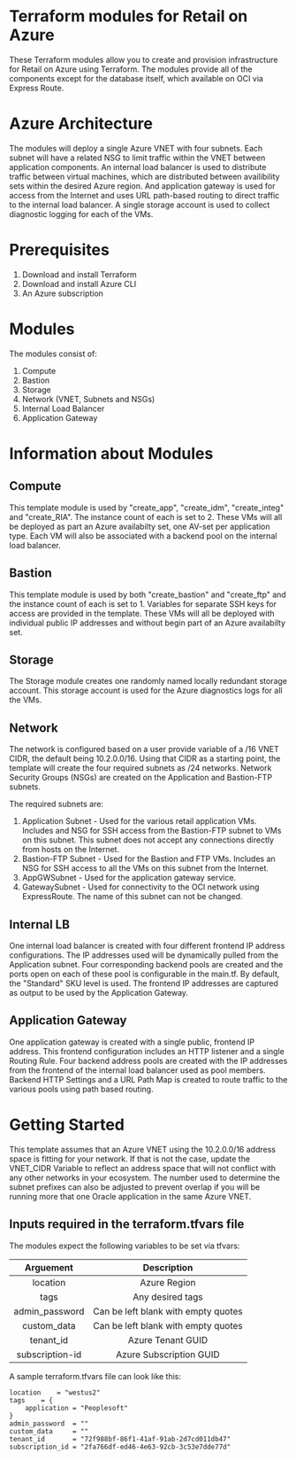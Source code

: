 # Terraform modules for Retail on Azure
These Terraform modules allow you to create and provision infrastructure for Retail on Azure using Terraform. The modules provide all of the components except for the database itself, which available on OCI via Express Route. 

# Azure Architecture 
The modules will deploy a single Azure VNET with four subnets. Each subnet will have a related NSG to limit traffic within the VNET between application components. An internal load balancer is used to distribute traffic between virtual machines, which are distributed between availibility sets within the desired Azure region.  And application gateway is used for access from the Internet and uses URL path-based routing to direct traffic to the internal load balancer.  A single storage account is used to collect diagnostic logging for each of the VMs.

# Prerequisites

1. Download and install Terraform
2. Download and install Azure CLI
3. An Azure subscription

# Modules
The modules consist of:

1. Compute
2. Bastion 
3. Storage
4. Network (VNET, Subnets and NSGs)
5. Internal Load Balancer 
6. Application Gateway

# Information about Modules

## Compute 
This template module is used by "create_app", "create_idm", "create_integ" and "create_RIA". The instance count of each is set to 2.  These VMs will all be deployed as part an Azure availabilty set, one AV-set per application type. Each VM will also be associated with a backend pool on the internal load balancer.

## Bastion
This template module is used by both "create_bastion" and "create_ftp" and the instance count of each is set to 1. Variables for separate SSH keys for access are provided in the template. These VMs will all be deployed with individual public IP addresses and without begin part of an Azure availabilty set.

## Storage
The Storage module creates one randomly named locally redundant storage account. This storage account is used for the Azure diagnostics logs for all the VMs. 

## Network
The network is configured based on a user provide variable of a /16 VNET CIDR, the default being 10.2.0.0/16. Using that CIDR as a starting point, the template will create the four required subnets as /24 networks. Network Security Groups (NSGs) are created on the Application and Bastion-FTP subnets. 

The required subnets are:

1. Application Subnet - Used for the various retail application VMs. Includes and NSG for SSH access from the Bastion-FTP subnet to VMs on this subnet. This subnet does not accept any connections directly from hosts on the Internet.
2. Bastion-FTP Subnet - Used for the Bastion and FTP VMs. Includes an NSG for SSH access to all the VMs on this subnet from the Internet.
3. AppGWSubnet -  Used for the application gateway service.
4. GatewaySubnet - Used for connectivity to the OCI network using ExpressRoute. The name of this subnet can not be changed.

## Internal LB
One internal load balancer is created with four different frontend IP address configurations. The IP addresses used will be dynamically pulled from the Application subnet. Four corresponding backend pools are created and the ports open on each of these pool is configurable in the main.tf.  By default, the "Standard" SKU level is used. The frontend IP addresses are captured as output to be used by the Application Gateway. 

## Application Gateway
One application gateway is created with a single public, frontend IP address.  This frontend configuration includes an HTTP listener and a single Routing Rule. Four backend address pools are created with the IP addresses from the frontend of the internal load balancer used as pool members. Backend HTTP Settings and a URL Path Map is created to route traffic to the various pools using path based routing. 

# Getting Started

This template assumes that an Azure VNET using the 10.2.0.0/16 address space is fitting for your network. If that is not the case, update the VNET_CIDR Variable to reflect an address space that will not conflict with any other networks in your ecosystem. The number used to determine the subnet prefixes can also be adjusted to prevent overlap if you will be running more that one Oracle application in the same Azure VNET. 


## Inputs required in the terraform.tfvars file
The modules expect the following variables to be set via tfvars:

| Arguement      | Description   | 
| :------------: | :----------: | 
| location | Azure Region  | 
| tags | Any desired tags |
| admin_password | Can be left blank with empty quotes |
| custom_data | Can be left blank with empty quotes |
| tenant_id | Azure Tenant GUID |
| subscription-id | Azure Subscription GUID |

A sample terraform.tfvars file can look like this:

```
location    = "westus2"
tags    = {
    application = "Peoplesoft"
}
admin_password  = ""
custom_data     = ""
tenant_id       = "72f988bf-86f1-41af-91ab-2d7cd011db47"
subscription_id = "2fa766df-ed46-4e63-92cb-3c53e7dde77d"
```



